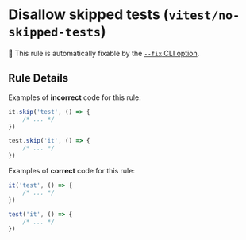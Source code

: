 # Disallow skipped tests (`vitest/no-skipped-tests`)

🔧 This rule is automatically fixable by the [`--fix` CLI option](https://eslint.org/docs/latest/user-guide/command-line-interface#--fix).

<!-- end auto-generated rule header -->

## Rule Details

Examples of **incorrect** code for this rule:

```js
it.skip('test', () => {
	/* ... */
})

test.skip('it', () => {
	/* ... */
})
```

Examples of **correct** code for this rule:

```js
it('test', () => {
	/* ... */
})

test('it', () => {
	/* ... */
})
```
